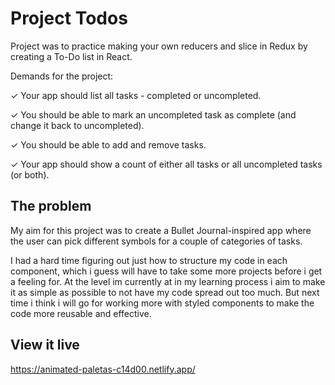 # Project Todos

Project was to practice making your own reducers and slice in Redux by creating a To-Do list in React. 

Demands for the project:

✓ Your app should list all tasks - completed or uncompleted.

✓ You should be able to mark an uncompleted task as complete (and change it back to uncompleted).

✓ You should be able to add and remove tasks.

✓ Your app should show a count of either all tasks or all uncompleted tasks (or both).

## The problem
 
 My aim for this project was to create a Bullet Journal-inspired app where the user can pick different symbols for a couple of categories of tasks. 

 I had a hard time figuring out just how to structure my code in each component, which i guess will have to take some more projects before i get a feeling for. At the level im currently at in my learning process i aim to make it as simple as possible to not have my code spread out too much. But next time i think i will go for working more with styled components to make the code more reusable and effective.

## View it live

https://animated-paletas-c14d00.netlify.app/

